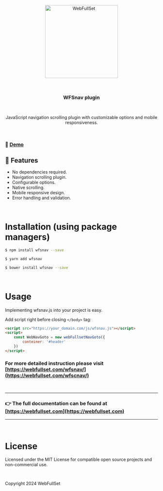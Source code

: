 <p align="center">
<br>
	<a href="https://webfullset.com" title="Visit WebFullSet home page">
		<img src="https://webfullset.com/wp-content/uploads/2024/08/WFS-logo.svg" alt="WebFullSet" width="240">
	</a>
</p>
<br>
<h3 align="center">WFSnav plugin</h3>
<br>
<p align="center">JavaScript navigation scrolling plugin with customizable options and mobile responsiveness.</p>
<br>

### 🚀 [Demo](https://webfullset.com/wfsnav-demo/)

## 🌟 Features

- No dependencies required.
- Navigation scrolling plugin.
- Configurable options.
- Native scrolling.
- Mobile responsive design.
- Error handling and validation.

<br>

# Installation (using package managers)

```bash
$ npm install wfsnav --save
```

```bash
$ yarn add wfsnav
```

```bash
$ bower install wfsnav --save
```

<br>

# Usage

Implementing wfsnav.js into your project is easy.
<br>

Add script right before closing ``</body>`` tag:

```html
<script src="https://your_domain.com/js/wfsnav.js"></script>
<script>
    const WebNavGoto = new webFullsetNavGoto({
        conteiner: '#header'
    })
</script>
```

### For more detailed instruction please visit [https://webfullset.com/wfsnav/](https://webfullset.com/wfscnav/)

<br>

---

###  👉 The full documentation can be found at [https://webfullset.com](https://webfullset.com)

---

<br>

# License

Licensed under the MIT License for compatible open source projects and non-commercial use.

<br>

Copyright 2024 WebFullSet
